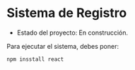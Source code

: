 <h1>Sistema de Registro</h1>

- Estado del proyecto: En construcción.

Para ejecutar el sistema, debes poner:

```npm insstall react```
